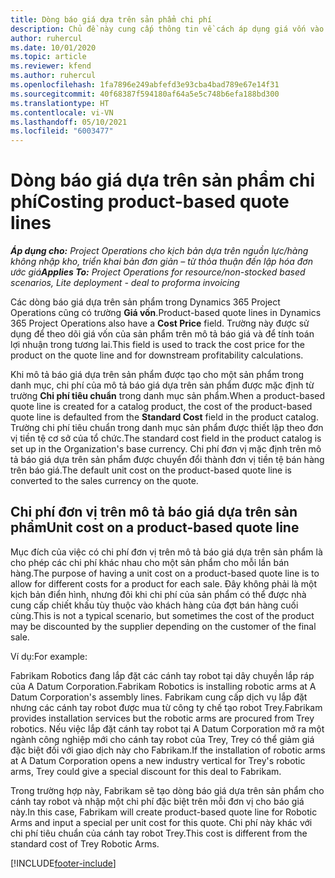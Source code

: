 ```yaml
---
title: Dòng báo giá dựa trên sản phẩm chi phí
description: Chủ đề này cung cấp thông tin về cách áp dụng giá vốn vào mô tả báo giá dựa trên sản phẩm.
author: ruhercul
ms.date: 10/01/2020
ms.topic: article
ms.reviewer: kfend
ms.author: ruhercul
ms.openlocfilehash: 1fa7896e249abfefd3e93cba4bad789e67e14f31
ms.sourcegitcommit: 40f68387f594180af64a5e5c748b6efa188bd300
ms.translationtype: HT
ms.contentlocale: vi-VN
ms.lasthandoff: 05/10/2021
ms.locfileid: "6003477"
---
```

# <a name="costing-product-based-quote-lines"></a><span data-ttu-id="0213f-103">Dòng báo giá dựa trên sản phẩm chi phí</span><span class="sxs-lookup"><span data-stu-id="0213f-103">Costing product-based quote lines</span></span>

<span data-ttu-id="0213f-104">_**Áp dụng cho:** Project Operations cho kịch bản dựa trên nguồn lực/hàng không nhập kho, triển khai bản đơn giản – từ thỏa thuận đến lập hóa đơn ước giá_</span><span class="sxs-lookup"><span data-stu-id="0213f-104">_**Applies To:** Project Operations for resource/non-stocked based scenarios, Lite deployment - deal to proforma invoicing_</span></span>


<span data-ttu-id="0213f-105">Các dòng báo giá dựa trên sản phẩm trong Dynamics 365 Project Operations cũng có trường **Giá vốn**.</span><span class="sxs-lookup"><span data-stu-id="0213f-105">Product-based quote lines in Dynamics 365 Project Operations also have a **Cost Price** field.</span></span> <span data-ttu-id="0213f-106">Trường này được sử dụng để theo dõi giá vốn của sản phẩm trên mô tả báo giá và để tính toán lợi nhuận trong tương lai.</span><span class="sxs-lookup"><span data-stu-id="0213f-106">This field is used to track the cost price for the product on the quote line and for downstream profitability calculations.</span></span>

<span data-ttu-id="0213f-107">Khi mô tả báo giá dựa trên sản phẩm được tạo cho một sản phẩm trong danh mục, chi phí của mô tả báo giá dựa trên sản phẩm được mặc định từ trường **Chi phí tiêu chuẩn** trong danh mục sản phẩm.</span><span class="sxs-lookup"><span data-stu-id="0213f-107">When a product-based quote line is created for a catalog product, the cost of the product-based quote line is defaulted from the **Standard Cost** field in the product catalog.</span></span> <span data-ttu-id="0213f-108">Trường chi phí tiêu chuẩn trong danh mục sản phẩm được thiết lập theo đơn vị tiền tệ cơ sở của tổ chức.</span><span class="sxs-lookup"><span data-stu-id="0213f-108">The standard cost field in the product catalog is set up in the Organization's base currency.</span></span> <span data-ttu-id="0213f-109">Chi phí đơn vị mặc định trên mô tả báo giá dựa trên sản phẩm được chuyển đổi thành đơn vị tiền tệ bán hàng trên báo giá.</span><span class="sxs-lookup"><span data-stu-id="0213f-109">The default unit cost on the product-based quote line is converted to the sales currency on the quote.</span></span>

## <a name="unit-cost-on-a-product-based-quote-line"></a><span data-ttu-id="0213f-110">Chi phí đơn vị trên mô tả báo giá dựa trên sản phẩm</span><span class="sxs-lookup"><span data-stu-id="0213f-110">Unit cost on a product-based quote line</span></span>

<span data-ttu-id="0213f-111">Mục đích của việc có chi phí đơn vị trên mô tả báo giá dựa trên sản phẩm là cho phép các chi phí khác nhau cho một sản phẩm cho mỗi lần bán hàng.</span><span class="sxs-lookup"><span data-stu-id="0213f-111">The purpose of having a unit cost on a product-based quote line is to allow for different costs for a product for each sale.</span></span> <span data-ttu-id="0213f-112">Đây không phải là một kịch bản điển hình, nhưng đôi khi chi phí của sản phẩm có thể được nhà cung cấp chiết khấu tùy thuộc vào khách hàng của đợt bán hàng cuối cùng.</span><span class="sxs-lookup"><span data-stu-id="0213f-112">This is not a typical scenario, but sometimes the cost of the product may be discounted by the supplier depending on the customer of the final sale.</span></span>

<span data-ttu-id="0213f-113">Ví dụ:</span><span class="sxs-lookup"><span data-stu-id="0213f-113">For example:</span></span>

<span data-ttu-id="0213f-114">Fabrikam Robotics đang lắp đặt các cánh tay robot tại dây chuyền lắp ráp của A Datum Corporation.</span><span class="sxs-lookup"><span data-stu-id="0213f-114">Fabrikam Robotics is installing robotic arms at A Datum Corporation's assembly lines.</span></span> <span data-ttu-id="0213f-115">Fabrikam cung cấp dịch vụ lắp đặt nhưng các cánh tay robot được mua từ công ty chế tạo robot Trey.</span><span class="sxs-lookup"><span data-stu-id="0213f-115">Fabrikam provides installation services but the robotic arms are procured from Trey robotics.</span></span> <span data-ttu-id="0213f-116">Nếu việc lắp đặt cánh tay robot tại A Datum Corporation mở ra một ngành công nghiệp mới cho cánh tay robot của Trey, Trey có thể giảm giá đặc biệt đối với giao dịch này cho Fabrikam.</span><span class="sxs-lookup"><span data-stu-id="0213f-116">If the installation of robotic arms at A Datum Corporation opens a new industry vertical for Trey's robotic arms, Trey could give a special discount for this deal to Fabrikam.</span></span>

<span data-ttu-id="0213f-117">Trong trường hợp này, Fabrikam sẽ tạo dòng báo giá dựa trên sản phẩm cho cánh tay robot và nhập một chi phí đặc biệt trên mỗi đơn vị cho báo giá này.</span><span class="sxs-lookup"><span data-stu-id="0213f-117">In this case, Fabrikam will create product-based quote line for Robotic Arms and input a special per unit cost for this quote.</span></span> <span data-ttu-id="0213f-118">Chi phí này khác với chi phí tiêu chuẩn của cánh tay robot Trey.</span><span class="sxs-lookup"><span data-stu-id="0213f-118">This cost is different from the standard cost of Trey Robotic Arms.</span></span>


[!INCLUDE[footer-include](../../includes/footer-banner.md)]